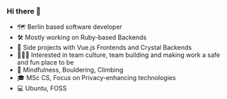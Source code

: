 ### Hi there 👋

- 🗺️ Berlin based software developer
- 🛠 Mostly working on Ruby-based Backends
- 🌱 Side projects with Vue.js Frontends and Crystal Backends
- 🧑‍🤝‍🧑 Interested in team culture, team building and making work a safe and fun place to be
- 🧘 Mindfulness, Bouldering, Climbing
- 🎓 MSc CS, Focus on Privacy-enhancing technologies
- 💻 Ubuntu, FOSS
